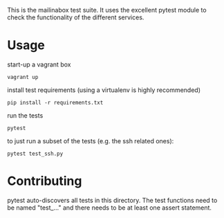 This is the mailinabox test suite. It uses the excellent pytest module to check the functionality of the different services.

# Usage

start-up a vagrant box

    vagrant up

install test requirements (using a virtualenv is highly recommended)

    pip install -r requirements.txt

run the tests

    pytest

to just run a subset of the tests (e.g. the ssh related ones):

    pytest test_ssh.py


# Contributing

pytest auto-discovers all tests in this directory. The test functions need to be named "test_..." and there needs to be at least one assert statement.
